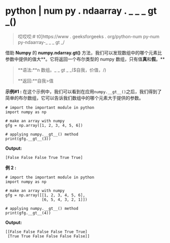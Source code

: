 # python | num py . ndaarray . _ _ _ gt _()

> 哎哎哎:# t0]https://www . geeksforgeeks . org/python-num py-num py-ndaarray-_ _ _ gt _/

借助 **Numpy** 的 **numpy.ndarray.__gt__()** 方法，我们可以发现数组中的哪个元素比参数中提供的值大**。它将返回一个布尔类型的 numpy 数组，只有值**真**和**假**。**

> **语法:**n 数组。_ _ gt _ _($自我，价值，/)
> 
> **返回:**自我>值

**示例#1 :**
在这个示例中，我们可以看到在应用`numpy.__gt__()`之后，我们得到了简单的布尔数组，它可以告诉我们数组中的哪个元素大于提供的参数。

```
# import the important module in python
import numpy as np

# make an array with numpy
gfg = np.array([1, 2, 3, 4, 5, 6])

# applying numpy.__gt__() method
print(gfg.__gt__(3))
```

**Output:**

```
[False False False True True True]

```

**例 2 :**

```
# import the important module in python
import numpy as np

# make an array with numpy
gfg = np.array([[1, 2, 3, 4, 5, 6],
                [6, 5, 4, 3, 2, 1]])

# applying numpy.__gt__() method
print(gfg.__gt__(4))
```

**Output:**

```
[[False False False False True True]
 [True True False False False False]]

```